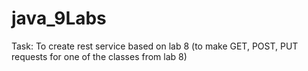 # java_9Labs
	
Task: To create rest service based on lab 8 (to make GET, POST, PUT requests for one of the classes from lab 8)
